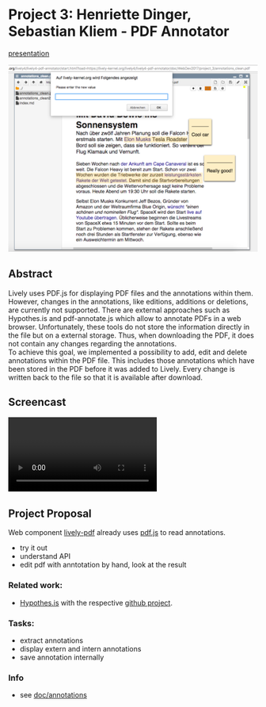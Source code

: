 # Project 3:  Henriette Dinger, Sebastian Kliem - PDF Annotator

[presentation](presentation.pdf)

![Screenshot for the pdfAnnotator feature](pdf_annotator.png)

## Abstract

Lively uses PDF.js for displaying PDF files and the annotations within them. However, changes in the annotations, like editions, additions or deletions, are currently not supported. There are external approaches such as Hypothes.is and pdf-annotate.js which allow to annotate PDFs in a web browser. Unfortunately, these tools do not store the information directly in the file but on a external storage. Thus, when downloading the PDF, it does not contain any changes regarding the annotations.  
To achieve this goal, we implemented a possibility to add, edit and delete annotations within the PDF file. This includes those annotations which have been stored in the PDF before it was added to Lively. Every change is written back to the file so that it is available after download. 


## Screencast

<video autoplay controls><source src="screencast.mp4" type="video/mp4"></video>

## Project Proposal

Web component [lively-pdf](https://lively-kernel.org/lively4/lively4-core/templates/lively-pdf.html) already uses [pdf.js](https://lively-kernel.org/lively4/lively4-core/src/external/pdf.js) to read annotations.
- try it out
- understand API
- edit pdf with anntotation by hand, look at the result


### Related work:
- [Hypothes.is](https://via.hypothes.is/http://lively-kernel.org/publications/media/KrahnIngallsHirschfeldLinckePalacz_2009_LivelyWikiADevelopmentEnvironmentForCreatingAndSharingActiveWebContent_AcmDL.pdf) with the respective [github project](https://github.com/hypothesis/via).

### Tasks:
- extract annotations
- display extern and intern annotations
- save annotation internally

### Info

- see [doc/annotations](../../notes/annotations.md)
